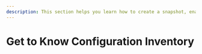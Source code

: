 ```yaml
---
description: This section helps you learn how to create a snapshot, enable automatic snapshots, and compare created snapshots.
---
```


# Get to Know Configuration Inventory